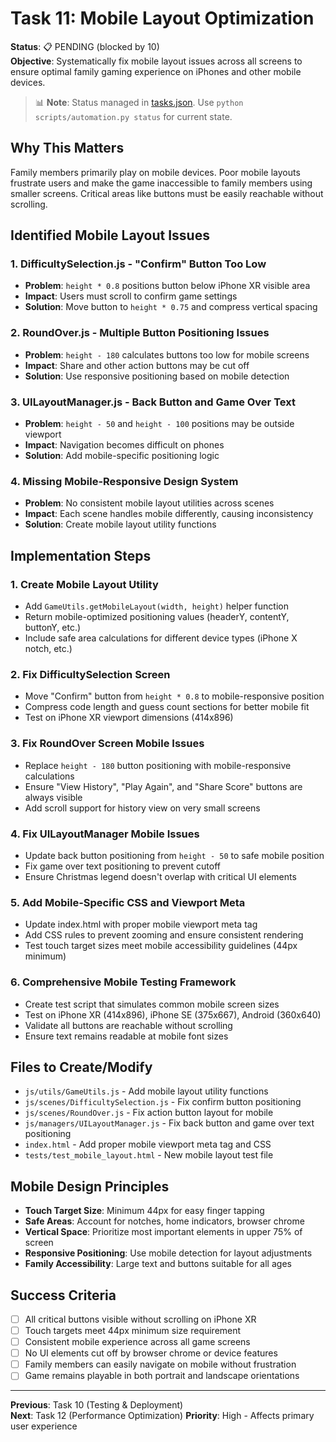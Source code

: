# Task 11: Mobile Layout Optimization

**Status**: 📋 PENDING (blocked by 10)  
**Objective**: Systematically fix mobile layout issues across all screens to ensure optimal family gaming experience on iPhones and other mobile devices.
> 📊 **Note**: Status managed in [tasks.json](../tasks.json). Use `python scripts/automation.py status` for current state.


## Why This Matters
Family members primarily play on mobile devices. Poor mobile layouts frustrate users and make the game inaccessible to family members using smaller screens. Critical areas like buttons must be easily reachable without scrolling.

## Identified Mobile Layout Issues

### 1. **DifficultySelection.js - "Confirm" Button Too Low**
- **Problem**: `height * 0.8` positions button below iPhone XR visible area
- **Impact**: Users must scroll to confirm game settings
- **Solution**: Move button to `height * 0.75` and compress vertical spacing

### 2. **RoundOver.js - Multiple Button Positioning Issues**
- **Problem**: `height - 180` calculates buttons too low for mobile screens
- **Impact**: Share and other action buttons may be cut off
- **Solution**: Use responsive positioning based on mobile detection

### 3. **UILayoutManager.js - Back Button and Game Over Text**
- **Problem**: `height - 50` and `height - 100` positions may be outside viewport
- **Impact**: Navigation becomes difficult on phones
- **Solution**: Add mobile-specific positioning logic

### 4. **Missing Mobile-Responsive Design System**
- **Problem**: No consistent mobile layout utilities across scenes
- **Impact**: Each scene handles mobile differently, causing inconsistency
- **Solution**: Create mobile layout utility functions

## Implementation Steps

### 1. Create Mobile Layout Utility
- Add `GameUtils.getMobileLayout(width, height)` helper function
- Return mobile-optimized positioning values (headerY, contentY, buttonY, etc.)
- Include safe area calculations for different device types (iPhone X notch, etc.)

### 2. Fix DifficultySelection Screen
- Move "Confirm" button from `height * 0.8` to mobile-responsive position
- Compress code length and guess count sections for better mobile fit
- Test on iPhone XR viewport dimensions (414x896)

### 3. Fix RoundOver Screen Mobile Issues
- Replace `height - 180` button positioning with mobile-responsive calculations
- Ensure "View History", "Play Again", and "Share Score" buttons are always visible
- Add scroll support for history view on very small screens

### 4. Fix UILayoutManager Mobile Issues
- Update back button positioning from `height - 50` to safe mobile position
- Fix game over text positioning to prevent cutoff
- Ensure Christmas legend doesn't overlap with critical UI elements

### 5. Add Mobile-Specific CSS and Viewport Meta
- Update index.html with proper mobile viewport meta tag
- Add CSS rules to prevent zooming and ensure consistent rendering
- Test touch target sizes meet mobile accessibility guidelines (44px minimum)

### 6. Comprehensive Mobile Testing Framework
- Create test script that simulates common mobile screen sizes
- Test on iPhone XR (414x896), iPhone SE (375x667), Android (360x640)
- Validate all buttons are reachable without scrolling
- Ensure text remains readable at mobile font sizes

## Files to Create/Modify
- `js/utils/GameUtils.js` - Add mobile layout utility functions
- `js/scenes/DifficultySelection.js` - Fix confirm button positioning
- `js/scenes/RoundOver.js` - Fix action button layout for mobile
- `js/managers/UILayoutManager.js` - Fix back button and game over text positioning
- `index.html` - Add proper mobile viewport meta tag and CSS
- `tests/test_mobile_layout.html` - New mobile layout test file

## Mobile Design Principles
- **Touch Target Size**: Minimum 44px for easy finger tapping
- **Safe Areas**: Account for notches, home indicators, browser chrome
- **Vertical Space**: Prioritize most important elements in upper 75% of screen
- **Responsive Positioning**: Use mobile detection for layout adjustments
- **Family Accessibility**: Large text and buttons suitable for all ages

## Success Criteria
- [ ] All critical buttons visible without scrolling on iPhone XR
- [ ] Touch targets meet 44px minimum size requirement
- [ ] Consistent mobile experience across all game screens
- [ ] No UI elements cut off by browser chrome or device features
- [ ] Family members can easily navigate on mobile without frustration
- [ ] Game remains playable in both portrait and landscape orientations

---
**Previous**: Task 10 (Testing & Deployment)  
**Next**: Task 12 (Performance Optimization)
**Priority**: High - Affects primary user experience
